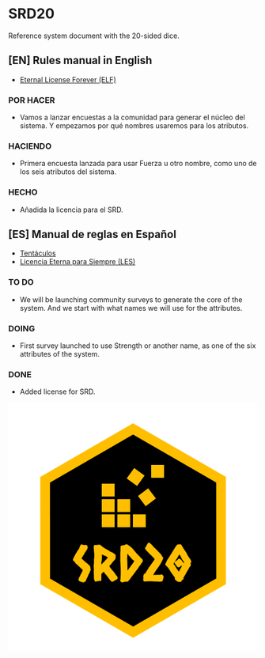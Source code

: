 # SRD20
Reference system document with the 20-sided dice.

## [EN] Rules manual in English
- [Eternal License Forever (ELF)](EN/ELF-Eternal-License-Forever.md)

### POR HACER
- Vamos a lanzar encuestas a la comunidad para generar el núcleo del sistema. 
Y empezamos por qué nombres usaremos para los atributos.

### HACIENDO
- Primera encuesta lanzada para usar Fuerza u otro nombre, como uno de los seis atributos del sistema.

### HECHO
- Añadida la licencia para el SRD.

## [ES] Manual de reglas en Español
- [Tentáculos](ES/TENTACULOS)
- [Licencia Eterna para Siempre (LES)](ES/LES-Licencia-Eterna-para-Siempre.md)

### TO DO
- We will be launching community surveys to generate the core of the system. 
And we start with what names we will use for the attributes.

### DOING
- First survey launched to use Strength or another name, as one of the six attributes of the system.

### DONE
- Added license for SRD.

![Logo](https://github.com/demonio/SRD20/blob/main/LogoSRD20.png?raw=true)